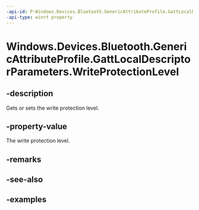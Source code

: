 ```yaml
---
-api-id: P:Windows.Devices.Bluetooth.GenericAttributeProfile.GattLocalDescriptorParameters.WriteProtectionLevel
-api-type: winrt property
---
```


<!-- Property syntax.
public GattProtectionLevel WriteProtectionLevel { get;  set; }
-->

# Windows.Devices.Bluetooth.GenericAttributeProfile.GattLocalDescriptorParameters.WriteProtectionLevel

## -description
Gets or sets the write protection level.

## -property-value
The write protection level.

## -remarks

## -see-also

## -examples

